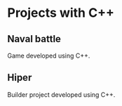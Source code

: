 # Projects with C++

## Naval battle

Game developed using C++.

## Hiper

Builder project developed using C++.